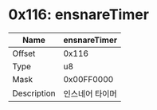 # 0x116: ensnareTimer

| Name | ensnareTimer |
| ----| ------------ |
| Offset | 0x116 |
| Type | u8 |
| Mask | 0x00FF0000 |
| Description | 인스네어 타이머 |<br>

